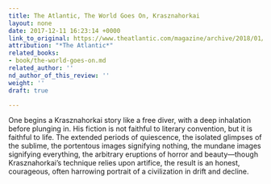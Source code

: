 ```yaml
---
title: The Atlantic, The World Goes On, Krasznahorkai
layout: none
date: 2017-12-11 16:23:14 +0000
link_to_original: https://www.theatlantic.com/magazine/archive/2018/01/laszlo-krasznahorkai-the-world-goes-on/546545/?utm_source=feed
attribution: "*The Atlantic*"
related_books:
- book/the-world-goes-on.md
related_author: ''
nd_author_of_this_review: ''
weight: ''
draft: true

---
```

One begins a Krasznahorkai story like a free diver, with a deep inhalation before plunging in. His fiction is not faithful to literary convention, but it is faithful to life. The extended periods of quiescence, the isolated glimpses of the sublime, the portentous images signifying nothing, the mundane images signifying everything, the arbitrary eruptions of horror and beauty—though Krasznahorkai’s technique relies upon artifice, the result is an honest, courageous, often harrowing portrait of a civilization in drift and decline.